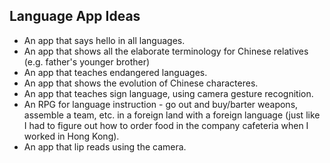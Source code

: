 ## Language App Ideas

- An app that says hello in all languages.
- An app that shows all the elaborate terminology for Chinese relatives (e.g. father's younger brother)
- An app that teaches endangered languages.
- An app that shows the evolution of Chinese characteres.
- An app that teaches sign language, using camera gesture recognition.
- An RPG for language instruction - go out and buy/barter weapons, assemble a team, etc. in a foreign land with a foreign language (just like I had to figure out how to order food in the company cafeteria when I worked in Hong Kong).
- An app that lip reads using the camera.


